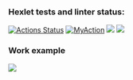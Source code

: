 ### Hexlet tests and linter status:
[![Actions Status](https://github.com/TuPi4Ok/java-project-71/workflows/hexlet-check/badge.svg)](https://github.com/TuPi4Ok/java-project-71/actions)
[![MyAction](https://github.com/TuPi4Ok/java-project-71/actions/workflows/myAction.yml/badge.svg)](https://github.com/TuPi4Ok/java-project-71/actions/workflows/myAction.yml)
<a href="https://codeclimate.com/github/TuPi4Ok/java-project-71/maintainability"><img src="https://api.codeclimate.com/v1/badges/ae42a9158ffa67d3cbd3/maintainability" /></a>
<a href="https://codeclimate.com/github/TuPi4Ok/java-project-71/test_coverage"><img src="https://api.codeclimate.com/v1/badges/ae42a9158ffa67d3cbd3/test_coverage" /></a>
### Work example
<a href="https://asciinema.org/a/1cAgL6krTcNki7IBxPk2n7Mbc" target="_blank"><img src="https://asciinema.org/a/1cAgL6krTcNki7IBxPk2n7Mbc.svg" /></a>
